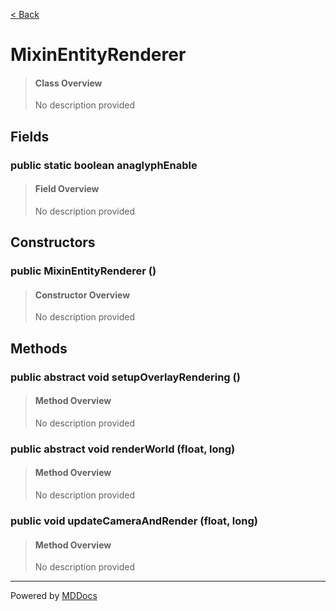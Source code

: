 [< Back](..)
# MixinEntityRenderer #
>#### Class Overview ####
>No description provided
## Fields ##
### public static boolean anaglyphEnable ###
>#### Field Overview ####
>No description provided
>
## Constructors ##
### public MixinEntityRenderer () ###
>#### Constructor Overview ####
>No description provided
>
## Methods ##
### public abstract void setupOverlayRendering () ###
>#### Method Overview ####
>No description provided
>
### public abstract void renderWorld (float, long) ###
>#### Method Overview ####
>No description provided
>
### public void updateCameraAndRender (float, long) ###
>#### Method Overview ####
>No description provided
>

---
Powered by [MDDocs](https://github.com/VRCube/MDDocs)